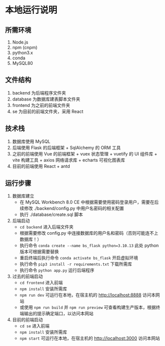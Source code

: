 
# 本地运行说明

## 所需环境

1. Node.js
2. npm (cnpm)
3. python3.x
4. conda
5. MySQL80

## 文件结构

1. backend 为后端程序文件夹
2. database 为数据库建表脚本文件夹
3. frontend 为之前的前端文件夹
4. se 为目前的前端文件夹，采用 React

## 技术栈

1. 数据库使用 MySQL
2. 后端使用 Flask 的后端框架 + SqlAlchemy 的 ORM 工具
3. 之前的前端使用 Vue 的前端框架 + vuex 状态管理 + vuetify 的 UI 组件库 + vite 构建工具 + axios 网络请求库 + echarts 可视化图表库
4. 目前的前端使用 React + antd

## 运行步骤

1. 数据库建立
   * 在 MySQL Workbench 8.0 CE 中根据需要使用密码登录用户，需要在后续修改 ./backend/config.py 中用户名密码的相关配置
   * 执行 ./database/create.sql 脚本
2. 后端启动
   * `cd backend` 进入后端文件夹
   * 根据需要修改 config.py 中连接数据库的用户名和密码（否则可能连不上数据库！）
   * 执行命令 `conda create --name bs_flask python=3.10.13` 此处 python 版本可根据需要替换
   * 重启终端后执行命令 `conda activate bs_flask` 开启虚拟环境
   * 执行命令 `pip3 install -r requirements.txt` 下载所需库
   * 执行命令 `python app.py` 运行后端程序
3. 过去的前端启动
   * `cd frontend` 进入前端
   * `npm install` 安装所需库
   * `npm run dev` 可运行在本地，在宿主机的 <http://localhost:8888> 访问本网站
   * 或使用 `npm run build` 并 `npm run preview` 可查看构建生产版本，根据终端输出的提示确定端口，以访问本网站
4. 目前的前端启动
   * `cd se` 进入前端
   * `npm install` 安装所需库
   * `npm start` 可运行在本地，在宿主机的 <http://localhost:3000> 访问本网站
